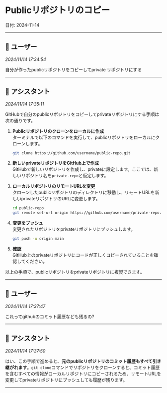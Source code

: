 # Publicリポジトリのコピー

日付: 2024-11-14

---

## 👤 ユーザー
*2024/11/14 17:34:54*

自分が作ったpublicリポジトリをコピーしてprivate リポジトリにする

---

## 🤖 アシスタント
*2024/11/14 17:35:11*

GitHubで自分のpublicリポジトリをコピーしてprivateリポジトリにする手順は次の通りです。

1. **Publicリポジトリのクローンをローカルに作成**  
   ターミナルで以下のコマンドを実行して、publicリポジトリをローカルにクローンします。
   ```bash
   git clone https://github.com/username/public-repo.git
   ```

2. **新しいprivateリポジトリをGitHub上で作成**  
   GitHubで新しいリポジトリを作成し、privateに設定します。ここでは、新しいリポジトリ名を`private-repo`と仮定します。

3. **ローカルリポジトリのリモートURLを変更**  
   クローンしたpublicリポジトリのディレクトリに移動し、リモートURLを新しいprivateリポジトリのURLに変更します。
   ```bash
   cd public-repo
   git remote set-url origin https://github.com/username/private-repo.git
   ```

4. **変更をプッシュ**  
   変更されたリポジトリをprivateリポジトリにプッシュします。
   ```bash
   git push -u origin main
   ```

5. **確認**  
   GitHub上のprivateリポジトリにコードが正しくコピーされていることを確認してください。

以上の手順で、publicリポジトリをprivateリポジトリに複製できます。

---

## 👤 ユーザー
*2024/11/14 17:37:47*

これってgithubのコミット履歴なども残るの?

---

## 🤖 アシスタント
*2024/11/14 17:37:50*

はい、この手順で進めると、**元のpublicリポジトリのコミット履歴もすべて引き継がれます**。`git clone`コマンドでリポジトリをクローンすると、コミット履歴を含むすべての情報がローカルリポジトリにコピーされるため、リモートURLを変更してprivateリポジトリにプッシュしても履歴が残ります。

---
